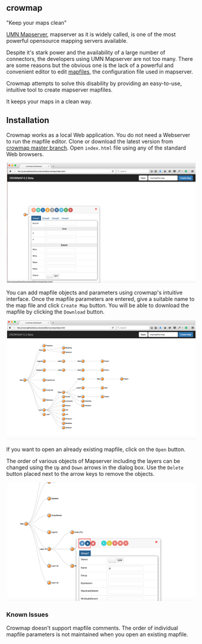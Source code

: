 ## crowmap

"Keep your maps clean"

[UMN Mapserver](http://mapserver.org/), mapserver as it is widely called, is one of the most powerful opensource mapping servers available.

Despite it's stark power and the availability of a large number of connectors, the developers using UMN Mapserver are not too many. There are some reasons but the obvious one is the lack of a powerful and convenient editor to edit [mapfiles](http://mapserver.org/mapfile/), the configuration file used in mapserver.

Crowmap attempts to solve this disability by providing an easy-to-use, intuitive tool to create mapserver mapfiles.

It keeps your maps in a clean way.

## Installation

Crowmap works as a local Web application. You do not need a Webserver to run the mapfile editor. Clone or download the latest version from [crowmap master branch](https://github.com/Maptell/crowmap). Open `index.html` file using any of the standard Web browsers.

<p align="center">
<img alt="Crowmap Screen" src="/img/readme/crowmapa.png" width="500" />
</p>

You can add mapfile objects and parameters using crowmap's intuitive interface. Once the mapfile parameters are entered, give a suitable name to the map file and click `Create Map` button. You will be able to download the mapfile by clicking the `Download` button.

<p align="center">
<img alt="Crowmap Screen" src="/img/readme/crowmapb.png" width="500" />
</p>

If you want to open an already existing mapfile, click on the `Open` button.

The order of various objects of Mapserver including the layers can be changed using the `Up` and `Down` arrows in the dialog box. Use the `Delete` button placed next to the arrow keys to remove the objects.

<p align="center">
<img alt="Crowmap Screen" src="/img/readme/crowmapc.png" width="500" />
</p>

### Known Issues

Crowmap doesn't support mapfile comments.
The order of individual mapfile parameters is not maintained when you open an existing mapfile.
